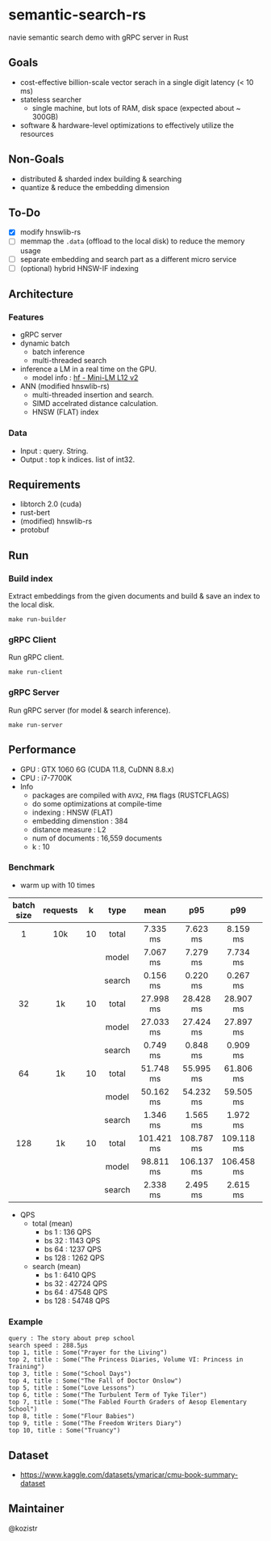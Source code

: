 # semantic-search-rs

navie semantic search demo with gRPC server in Rust

## Goals

* cost-effective billion-scale vector serach in a single digit latency (< 10 ms)
* stateless searcher
  * single machine, but lots of RAM, disk space (expected about ~ 300GB)
* software & hardware-level optimizations to effectively utilize the resources

## Non-Goals

* distributed & sharded index building & searching
* quantize & reduce the embedding dimension

## To-Do

* [x] modify hnswlib-rs
* [ ] memmap the `.data` (offload to the local disk) to reduce the memory usage
* [ ] separate embedding and search part as a different micro service
* [ ] (optional) hybrid HNSW-IF indexing

## Architecture

### Features

* gRPC server
* dynamic batch
  * batch inference
  * multi-threaded search
* inference a LM in a real time on the GPU.
  * model info : [hf - Mini-LM L12 v2](https://huggingface.co/sentence-transformers/all-MiniLM-L12-v2)
* ANN (modified hnswlib-rs)
  * multi-threaded insertion and search.
  * SIMD accelrated distance calculation.
  * HNSW (FLAT) index

### Data

* Input  : query. String.
* Output : top k indices. list of int32.

## Requirements

* libtorch 2.0 (cuda)
* rust-bert
* (modified) hnswlib-rs
* protobuf

## Run

### Build index

Extract embeddings from the given documents and build & save an index to the local disk.

```shell
make run-builder
```

### gRPC Client

Run gRPC client.

```shell
make run-client
```

### gRPC Server

Run gRPC server (for model & search inference).

```shell
make run-server
```

## Performance

* GPU : GTX 1060 6G (CUDA 11.8, CuDNN 8.8.x)
* CPU : i7-7700K
* Info
  * packages are compiled with `AVX2`, `FMA` flags (RUSTCFLAGS)
  * do some optimizations at compile-time
  * indexing : HNSW (FLAT)
  * embedding dimenstion : 384
  * distance measure : L2
  * num of documents : 16,559 documents
  * k : 10

### Benchmark

* warm up with 10 times

|  batch size | requests |   k    |  type  |    mean    |    p95     |     p99    |    p99.9   |     max    |
|    :---:    |  :---:   | :---:  | :---:  |    :---:   |    :---:   |    :---:   |    :---:   |   :---:    |
|       1     |   10k    |   10   | total  |   7.335 ms |   7.623 ms |   8.159 ms |   8.754 ms |  10.203 ms |
|             |          |        | model  |   7.067 ms |   7.279 ms |   7.734 ms |   8.312 ms |   9.710 ms |
|             |          |        | search |   0.156 ms |   0.220 ms |   0.267 ms |   0.312 ms |   0.346 ms |
|      32     |    1k    |   10   | total  |  27.998 ms |  28.428 ms |  28.907 ms |  29.272 ms |  29.272 ms |
|             |          |        | model  |  27.033 ms |  27.424 ms |  27.897 ms |  28.184 ms |  28.184 ms |
|             |          |        | search |   0.749 ms |   0.848 ms |   0.909 ms |   1.052 ms |   1.052 ms |
|      64     |    1k    |   10   | total  |  51.748 ms |  55.995 ms |  61.806 ms |  79.740 ms |  79.740 ms |
|             |          |        | model  |  50.162 ms |  54.232 ms |  59.505 ms |  77.888 ms |  77.888 ms |
|             |          |        | search |   1.346 ms |   1.565 ms |   1.972 ms |   2.431 ms |   2.431 ms |
|     128     |    1k    |   10   | total  | 101.421 ms | 108.787 ms | 109.118 ms | 109.672 ms | 109.672 ms |
|             |          |        | model  |  98.811 ms | 106.137 ms | 106.458 ms | 106.813 ms | 106.813 ms |
|             |          |        | search |   2.338 ms |   2.495 ms |   2.615 ms |   3.166 ms |   3.166 ms |

* QPS
  * total (mean)
    * bs 1   :  136 QPS
    * bs 32  : 1143 QPS
    * bs 64  : 1237 QPS
    * bs 128 : 1262 QPS
  * search (mean)
    * bs 1   :  6410 QPS
    * bs 32  : 42724 QPS
    * bs 64  : 47548 QPS
    * bs 128 : 54748 QPS

### Example

```text
query : The story about prep school
search speed : 288.5µs
top 1, title : Some("Prayer for the Living")
top 2, title : Some("The Princess Diaries, Volume VI: Princess in Training")
top 3, title : Some("School Days")
top 4, title : Some("The Fall of Doctor Onslow")
top 5, title : Some("Love Lessons")
top 6, title : Some("The Turbulent Term of Tyke Tiler")
top 7, title : Some("The Fabled Fourth Graders of Aesop Elementary School")
top 8, title : Some("Flour Babies")
top 9, title : Some("The Freedom Writers Diary")
top 10, title : Some("Truancy")
```

## Dataset

* https://www.kaggle.com/datasets/ymaricar/cmu-book-summary-dataset

## Maintainer

@kozistr
